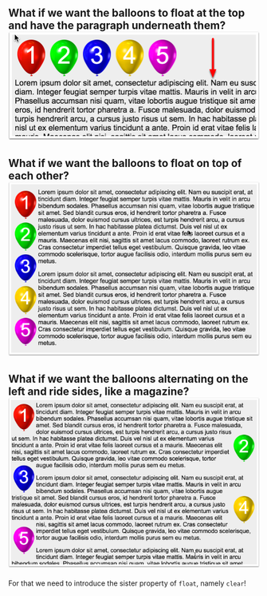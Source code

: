 What if we want the balloons to float at the top and have the paragraph underneath them?
![](.guides/img/float-at-top.png)
---


What if we want the balloons to float on top of each other?
![](.guides/img/float-on-left.png)
---


What if we want the balloons alternating on the left and ride sides, like a magazine?
![](.guides/img/float-on-sides.png)
---


For that we need to introduce the sister property of `float`, namely `clear`!